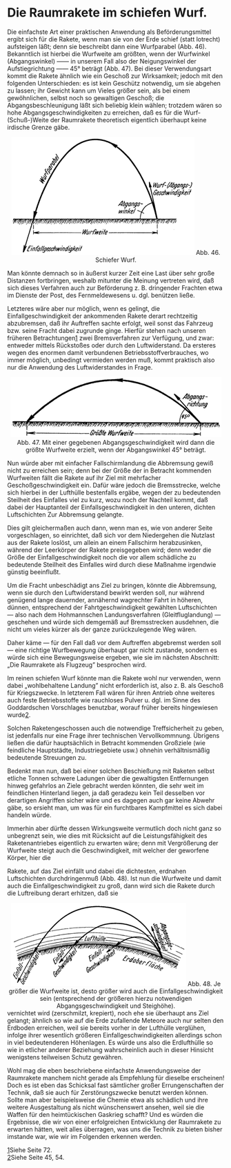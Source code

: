 Die Raumrakete im schiefen Wurf.
================================

Die einfachste Art einer praktischen Anwendung als Beförderungsmittel
ergibt sich für die Rakete, wenn man sie von der
Erde schief (statt lotrecht) aufsteigen läßt; denn sie beschreibt
dann eine Wurfparabel (Abb. 46). Bekanntlich ist hierbei die
Wurfweite am größten, wenn der Wurfwinkel (Abgangswinkel) —— in unserem
Fall also der Neigungswinkel der Aufstiegrichtung —— 45° beträgt (Abb. 47).
Bei dieser Verwendungsart kommt die Rakete ähnlich wie
ein Geschoß zur Wirksamkeit; jedoch mit den folgenden
Unterschieden: es ist kein Geschütz notwendig, um sie abgehen zu lassen; ihr
Gewicht kann um Vieles größer sein, als bei einem gewöhnlichen,
selbst noch so gewaltigen Geschoß; die Abgangsbeschleunigung
läßt sich beliebig klein wählen; trotzdem wären so hohe
Abgangsgeschwindigkeiten zu erreichen, daß es für die Wurf-(Schuß-)Weite
der Raumrakete theoretisch eigentlich überhaupt
keine irdische Grenze gäbe.

<div align="center" float="left"><img alt="Wurfparabel beim schiefen Wurf" src="abb46.png"/>
Abb. 46. Schiefer Wurf.</div>

Man könnte demnach so in äußerst kurzer Zeit eine Last über
sehr große Distanzen fortbringen, weshalb mitunter die Meinung
vertreten wird, daß sich dieses Verfahren auch zur Beförderung
z. B. dringender Frachten etwa im Dienste der Post, des Fernmeldewesens
u. dgl. benützen ließe.

Letzteres wäre aber nur möglich, wenn es gelingt, die Einfallgeschwindigkeit
der ankommenden Rakete derart rechtzeitig abzubremsen,
daß ihr Auftreffen sachte erfolgt, weil sonst das
Fahrzeug bzw. seine Fracht dabei zugrunde ginge. Hierfür stehen
nach unseren früheren Betrachtungen<a class="refnote" id="rn1" href="#fn1">1</a> zwei
Bremsverfahren zur Verfügung, und zwar: entweder mittels Rückstoßes oder durch
den Luftwiderstand. Da ersteres wegen des enormen damit verbundenen
Betriebsstoffverbrauches, wo immer möglich, unbedingt
vermieden werden muß, kommt praktisch also nur die Anwendung des Luftwiderstandes in Frage.

<div align="center"><img alt="Wurfweite beim schiefen Wurf" src="abb47.png"/>Abb. 47.
Mit einer gegebenen Abgangsgeschwindigkeit wird dann die größte
Wurfweite erzielt, wenn der Abgangswinkel 45° beträgt.</div>

Nun würde aber mit einfacher Fallschirmlandung die Abbremsung
gewiß nicht zu erreichen sein; denn bei der Größe der
in Betracht kommenden Wurfweiten fällt die Rakete auf ihr Ziel
mit mehrfacher Geschoßgeschwindigkeit ein. Dafür wäre jedoch
die Bremsstrecke, welche sich hierbei in der Lufthülle bestenfalls
ergäbe, wegen der zu bedeutenden Steilheit des Einfalles viel zu
kurz, wozu noch der Nachteil kommt, daß dabei der Hauptanteil
der Einfallsgeschwindigkeit in den unteren, dichten Luftschichten
Zur Abbremsung gelangte.

Dies gilt gleichermaßen auch dann, wenn man es, wie von anderer
Seite vorgeschlagen, so einrichtet, daß sich vor dem Niedergehen
die Nutzlast aus der Rakete loslöst, um allein an
einem Fallschirm herabzusinken, während der Leerkörper der
Rakete preisgegeben wird; denn weder die Größe der Einfallgeschwindigkeit
noch die vor allem schädliche zu bedeutende
Steilheit des Einfalles wird durch diese Maßnahme irgendwie
günstig beeinflußt.

Um die Fracht unbeschädigt ans Ziel zu bringen, könnte die
Abbremsung, wenn sie durch den Luftwiderstand bewirkt werden
soll, nur während genügend lange dauernder, annähernd wagrechter
Fahrt in höheren, dünnen, entsprechend der Fahrtgeschwindigkeit
gewählten Luftschichten — also nach dem Hohmannschen
Landungsverfahren (Gleitfluglandung) — geschehen und würde sich
demgemäß auf Bremsstrecken ausdehnen, die nicht um vieles kürzer
als der ganze zurückzulegende Weg wären.

Daher käme — für den Fall daß vor dem Auftreffen abgebremst
werden soll — eine richtige Wurfbewegung überhaupt
gar nicht zustande, sondern es würde sich eine Bewegungsweise
ergeben, wie sie im nächsten Abschnitt: „Die Raumrakete als
Flugzeug” besprochen wird.

Im reinen schiefen Wurf könnte man die Rakete wohl nur
verwenden, wenn dabei „wohlbehaltene Landung” nicht erforderlich
ist, also z. B. als Geschoß für Kriegszwecke. In letzterem
Fall wären für ihren Antrieb ohne weiteres auch feste
Betriebsstoffe wie rauchloses Pulver u. dgl. im Sinne des Goddardschen
Vorschlages benutzbar, worauf früher bereits hingewiesen wurde<a class="refnote" id="rn2" href="#fn2">2</a>.

Solchen Raketengeschossen auch die notwendige Treffsicherheit
zu geben, ist jedenfalls nur eine Frage ihrer technischen
Vervollkommnung. Übrigens ließen die dafür hauptsächlich in
Betracht kommenden Großziele (wie feindliche Hauptstädte,
Industriegebiete usw.) ohnehin verhältnismäßig bedeutende Streuungen zu.

Bedenkt man nun, daß bei einer solchen Beschießung mit Raketen
selbst etliche Tonnen schwere Ladungen über die gewaltigsten
Entfernungen hinweg gefahrlos an Ziele gebracht werden
könnten, die sehr weit im feindlichen Hinterland liegen, ja
daß geradezu kein Teil desselben vor derartigen Angriffen sicher
wäre und es dagegen auch gar keine Abwehr gäbe, so ersieht
man, um was für ein furchtbares Kampfmittel es sich dabei handeln würde.

Immerhin aber dürfte dessen Wirkungsweite vermutlich doch
nicht ganz so unbegrenzt sein, wie dies mit Rücksicht auf die
Leistungsfähigkeit des Raketenantriebes eigentlich zu erwarten
wäre; denn mit Vergrößerung der Wurfweite steigt auch die
Geschwindigkeit, mit welcher der geworfene Körper, hier die

Rakete, auf das Ziel einfällt und dabei die dichtesten, erdnahen
Luftschichten durchdringenmuß (Abb. 48). Ist nun die Wurfweite
und damit auch die Einfallgeschwindigkeit zu groß, dann wird
sich die Rakete durch die Luftreibung derart erhitzen, daß sie
<div align="center" float="right"><img alt="Einfallgeschwindigkeiten bei verschiedenen Ausgangsgeschwindigkeiten" src="abb48.png"/>
Abb. 48. Je größer die Wurfweite ist, desto größer
wird auch die Einfallgeschwindigkeit sein (entsprechend
der größeren hierzu notwendigen Abgangsgeschwindigkeit und Steighöhe).</div>
vernichtet wird (zerschmilzt, krepiert), noch ehe sie überhaupt
ans Ziel gelangt; ähnlich so wie auf die Erde zufallende Meteore
auch nur selten den Erdboden erreichen, weil sie bereits vorher
in der Lufthülle verglühen, infolge ihrer wesentlich größeren
Einfallgeschwindigkeiten allerdings schon in viel bedeutenderen Höhenlagen.
Es würde uns also die Erdlufthülle so wie in etlicher anderer
Beziehung wahrscheinlich auch in dieser Hinsicht wenigstens
teilweisen Schutz gewähren.

Wohl mag die eben beschriebene einfachste Anwendungsweise
der Raumrakete manchem nicht gerade als Empfehlung für dieselbe
erscheinen! Doch es ist eben das Schicksal fast sämtlicher
großer Errungenschaften der Technik, daß sie auch für Zerstörungszwecke
benutzt werden können. Sollte man aber beispielsweise
die Chemie etwa als schädlich und ihre weitere Ausgestaltung
als nicht wünschenswert ansehen, weil sie die Waffen für
den heimtückischen Gaskrieg schafft? Und es würden die Ergebnisse,
die wir von einer erfolgreichen Entwicklung der Raumrakete
zu erwarten hätten, weit alles überragen, was uns die
Technik zu bieten bisher imstande war, wie wir im Folgenden
erkennen werden.

<div class="footnote" id="fn1"><a href="#rn1">1</a>Siehe Seite 72.</div>

<div class="footnote" id="fn2"><a href="#rn2">2</a>Siehe Seite 45, 54.</div>

